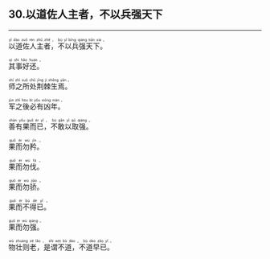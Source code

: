 ## 30.以道佐人主者，不以兵强天下
---


<ruby><rb> 以道佐人主者，不以兵强天下。 </rb> <rt> yǐ  dào  zuǒ  rén  zhǔ  zhě ， bù  yǐ  bīng  qiáng  tiān  xià 。</rt>
</ruby>

<ruby><rb> 其事好还。 </rb> <rt> qí  shì  hǎo  huán 。</rt>
</ruby>

<ruby><rb> 师之所处荆棘生焉。 </rb> <rt> shī  zhī  suǒ  chǔ  jīng  jí  shēng  yān 。</rt>
</ruby>

<ruby><rb> 军之後必有凶年。 </rb> <rt> jūn  zhī  hòu  bì  yǒu  xiōng  nián 。</rt>
</ruby>

<ruby><rb> 善有果而已，不敢以取强。 </rb> <rt> shàn  yǒu  guǒ  ér  yǐ ， bù  gǎn  yǐ  qǔ  qiáng 。</rt>
</ruby>

<ruby><rb> 果而勿矜。 </rb> <rt> guǒ  ér  wù  jīn 。</rt>
</ruby>

<ruby><rb> 果而勿伐。 </rb> <rt> guǒ  ér  wù  fá 。</rt>
</ruby>

<ruby><rb> 果而勿骄。 </rb> <rt> guǒ  ér  wù  jiāo 。</rt>
</ruby>

<ruby><rb> 果而不得已。 </rb> <rt> guǒ  ér  bù  dé  yǐ 。</rt>
</ruby>

<ruby><rb> 果而勿强。 </rb> <rt> guǒ  ér  wù  qiáng 。</rt>
</ruby>

<ruby><rb> 物壮则老，是谓不道，不道早已。 </rb> <rt> wù  zhuàng  zé  lǎo ， shì  wèi  bù  dào ， bù  dào  zǎo  yǐ 。</rt>
</ruby>

<ruby><rb>  </rb> <rt></rt>
</ruby>

